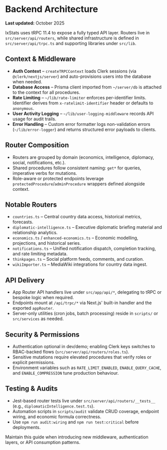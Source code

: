 # Backend Architecture

**Last updated:** October 2025

IxStats uses tRPC 11.4 to expose a fully typed API layer. Routers live in `src/server/api/routers`, while shared infrastructure is defined in `src/server/api/trpc.ts` and supporting libraries under `src/lib`.

## Context & Middleware
- **Auth Context** – `createTRPCContext` loads Clerk sessions (via `@clerk/nextjs/server`) and auto-provisions users into the database when needed.
- **Database Access** – Prisma client imported from `~/server/db` is attached to the context for all procedures.
- **Rate Limiting** – `~/lib/rate-limiter` enforces per-identifier limits. Identifier derives from `x-ratelimit-identifier` header or defaults to `anonymous`.
- **User Activity Logging** – `~/lib/user-logging-middleware` records API usage for audit trails.
- **Error Handling** – Custom error formatter logs non-validation errors (`~/lib/error-logger`) and returns structured error payloads to clients.

## Router Composition
- Routers are grouped by domain (economics, intelligence, diplomacy, social, notifications, etc.).
- Shared procedures follow consistent naming: `get*` for queries, imperative verbs for mutations.
- Role-aware or protected endpoints leverage `protectedProcedure`/`adminProcedure` wrappers defined alongside context.

## Notable Routers
- `countries.ts` – Central country data access, historical metrics, forecasts.
- `diplomatic-intelligence.ts` – Executive diplomatic briefing material and relationship analytics.
- `economics.ts` / `enhanced-economics.ts` – Economic modelling, projections, and historical series.
- `notifications.ts` – Unified notification dispatch, completion tracking, and rate limiting metadata.
- `thinkpages.ts` – Social platform feeds, comments, and curation.
- `wikiImporter.ts` – MediaWiki integrations for country data ingest.

## API Delivery
- App Router API handlers live under `src/app/api/*`, delegating to tRPC or bespoke logic when required.
- Endpoints mount at `/api/trpc/*` via Next.js' built-in handler and the exported `appRouter`.
- Server-only utilities (cron jobs, batch processing) reside in `scripts/` or `src/services` as needed.

## Security & Permissions
- Authentication optional in dev/demo; enabling Clerk keys switches to RBAC-backed flows (`src/server/api/routers/roles.ts`).
- Sensitive mutations require elevated procedures that verify roles or explicit permissions.
- Environment variables such as `RATE_LIMIT_ENABLED`, `ENABLE_QUERY_CACHE`, and `ENABLE_COMPRESSION` tune production behaviour.

## Testing & Audits
- Jest-based router tests live under `src/server/api/routers/__tests__` (e.g., `diplomaticIntelligence.test.ts`).
- Automation scripts in `scripts/audit` validate CRUD coverage, endpoint wiring, and economic formula correctness.
- Use `npm run audit:wiring` and `npm run test:critical` before deployments.

Maintain this guide when introducing new middleware, authentication layers, or API consumption patterns.
